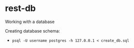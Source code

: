 # rest-db
Working with a database

Creating database schema:
- `psql -U username postgres -h 127.0.0.1 < create_db.sql`

